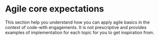 # Agile core expectations

This section help you understand how you can apply agile basics in the context of code-with engagements. It is not prescriptive and provides examples of implementation for each topic for you to get inspiration from.